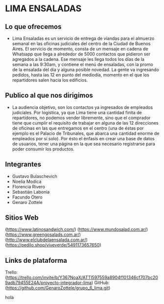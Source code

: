 # LIMA ENSALADAS

## Lo que ofrecemos

* Lima Ensaladas es un servicio de entrega de viandas para el almuerzo semanal en las oficinas judiciales del centro de la Ciudad de Buenos Aires. El servicio de momento, consta de un mensaje en cadena de Whatsapp que llega a alrededor de 5000 contactos que pidieron ser agregados a la cadena. Ese mensaje les llega todos los días de la semana a las 9:30am, y contiene el menú de ensaladas, con la promo de la ensalada del día y alguna posible novedad. La gente va ingresando pedidos, hasta las 12 en punto del mediodía, momento en el que los repartidores salen hacia los edificios.

## Publico al que nos dirigimos
* La audiencia objetivo, son los contactos ya ingresados de empleados judiciales. Por logística, ya que Lima tiene una cantidad finita de repartidores, no podemos vender libremente, sino que el comprador tiene que cumplir el requisito de trabajar en alguna de las 12 direcciones de oficinas en las que entregamos en el centro (una de éstas por ejemplo es el Palacio de Tribunales, que abarca una cantidad enorme de empleados por sí solo). Por ésto el énfasis en crear una base de datos de usuarios, tener una página en la que sea necesario registrarse para poder consumir los productos.

## Integrantes 
* Gustavo Bulaschevich
* Noelia Modica
* Florencia Rivero
* Sebastián Labonia
* Facundo Otero
* Genaro Zottele 

## Sitios Web 
(https://www.latinosandwich.com/)
(https://www.mundosalad.com.ar/)
(https://www.greengosalads.com.ar/)
(http://www.elclubdelaensalada.com.ar/)
(https://pedilo.shop/viveverde/5491173657650)

## Links de plataforma
Trello: (https://trello.com/invite/b/Y367NoaX/ATTI597559a8904f101346cf707bc209adb79455E24A/proyecto-integrador-lima)
GitHub: (https://github.com/GenaroZottele/grupo_6_lima.git)


hola